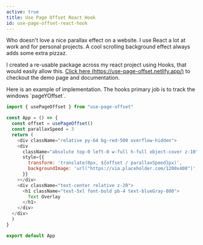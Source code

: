 ```yaml
---
active: true
title: Use Page Offset React Hook
id: use-page-offset-react-hook
---
```

Who doesn't love a nice parallax effect on a website. I use React a lot at work and for personal projects. A cool scrolling background effect always adds some extra pizzaz.

I created a re-usable package across my react project using Hooks, that would easily allow this. [Click here (https://use-page-offset.netlify.app/)](https://use-page-offset.netlify.app/) to checkout the demo page and documentation.

Here is an example of implementation. The hooks primary job is to track the windows \`pageYOffset\`.

```javascript
import { usePageOffset } from "use-page-offset"

const App = () => {
  const offset = usePageOffset()
  const parallaxSpeed = 3
  return (
    <div className="relative py-64 bg-red-500 overflow-hidden">
    <div
      className="absolute top-0 left-0 w-full h-full object-cover z-10"
      style={{
        transform: 'translate(0px, ${offset / parallaxSpeed}px)',
        backgroundImage: 'url("https://via.placeholder.com/1200x400")',
      }}
    ></div>
    <div className="text-center relative z-20">
      <h1 className="text-5xl font-bold pb-4 text-blueGray-800">
        Text Overlay
      </h1>
    </div>
  </div>
  )
}

export default App
```